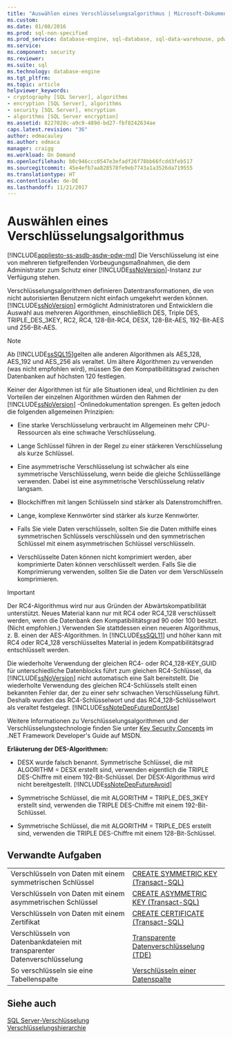 ```yaml
---
title: "Auswählen eines Verschlüsselungsalgorithmus | Microsoft-Dokumentation"
ms.custom: 
ms.date: 01/08/2016
ms.prod: sql-non-specified
ms.prod_service: database-engine, sql-database, sql-data-warehouse, pdw
ms.service: 
ms.component: security
ms.reviewer: 
ms.suite: sql
ms.technology: database-engine
ms.tgt_pltfrm: 
ms.topic: article
helpviewer_keywords:
- cryptography [SQL Server], algorithms
- encryption [SQL Server], algorithms
- security [SQL Server], encryption
- algorithms [SQL Server encryption]
ms.assetid: 8227028c-a9c9-489d-bd27-fbf8242634ae
caps.latest.revision: "36"
author: edmacauley
ms.author: edmaca
manager: craigg
ms.workload: On Demand
ms.openlocfilehash: b0c946ccc0547e3efadf26f78bb66fcdd3feb517
ms.sourcegitcommit: 45e4efb7aa828578fe9eb7743a1a3526da719555
ms.translationtype: HT
ms.contentlocale: de-DE
ms.lasthandoff: 11/21/2017
---
```

# <a name="choose-an-encryption-algorithm"></a>Auswählen eines Verschlüsselungsalgorithmus
[!INCLUDE[appliesto-ss-asdb-asdw-pdw-md](../../../includes/appliesto-ss-asdb-asdw-pdw-md.md)] Die Verschlüsselung ist eine von mehreren tiefgreifenden Vorbeugungsmaßnahmen, die dem Administrator zum Schutz einer [!INCLUDE[ssNoVersion](../../../includes/ssnoversion-md.md)]-Instanz zur Verfügung stehen.  
  
 Verschlüsselungsalgorithmen definieren Datentransformationen, die von nicht autorisierten Benutzern nicht einfach umgekehrt werden können. [!INCLUDE[ssNoVersion](../../../includes/ssnoversion-md.md)] ermöglicht Administratoren und Entwicklern die Auswahl aus mehreren Algorithmen, einschließlich DES, Triple DES, TRIPLE_DES_3KEY, RC2, RC4, 128-Bit-RC4, DESX, 128-Bit-AES, 192-Bit-AES und 256-Bit-AES.  
  
> [!NOTE]  
>  Ab [!INCLUDE[ssSQL15](../../../includes/sssql15-md.md)]gelten alle anderen Algorithmen als AES_128, AES_192 und AES_256 als veraltet. Um ältere Algorithmen zu verwenden (was nicht empfohlen wird), müssen Sie den Kompatibilitätsgrad zwischen Datenbanken auf höchsten 120 festlegen.  
  
 Keiner der Algorithmen ist für alle Situationen ideal, und Richtlinien zu den Vorteilen der einzelnen Algorithmen würden den Rahmen der [!INCLUDE[ssNoVersion](../../../includes/ssnoversion-md.md)] -Onlinedokumentation sprengen. Es gelten jedoch die folgenden allgemeinen Prinzipien:  
  
-   Eine starke Verschlüsselung verbraucht im Allgemeinen mehr CPU-Ressourcen als eine schwache Verschlüsselung.  
  
-   Lange Schlüssel führen in der Regel zu einer stärkeren Verschlüsselung als kurze Schlüssel.  
  
-   Eine asymmetrische Verschlüsselung ist schwächer als eine symmetrische Verschlüsselung, wenn beide die gleiche Schlüssellänge verwenden. Dabei ist eine asymmetrische Verschlüsselung relativ langsam.  
  
-   Blockchiffren mit langen Schlüsseln sind stärker als Datenstromchiffren.  
  
-   Lange, komplexe Kennwörter sind stärker als kurze Kennwörter.  
  
-   Falls Sie viele Daten verschlüsseln, sollten Sie die Daten mithilfe eines symmetrischen Schlüssels verschlüsseln und den symmetrischen Schlüssel mit einem asymmetrischen Schlüssel verschlüsseln.  
  
-   Verschlüsselte Daten können nicht komprimiert werden, aber komprimierte Daten können verschlüsselt werden. Falls Sie die Komprimierung verwenden, sollten Sie die Daten vor dem Verschlüsseln komprimieren.  
  
> [!IMPORTANT]  
>  Der RC4-Algorithmus wird nur aus Gründen der Abwärtskompatibilität unterstützt. Neues Material kann nur mit RC4 oder RC4_128 verschlüsselt werden, wenn die Datenbank den Kompatibilitätsgrad 90 oder 100 besitzt. (Nicht empfohlen.) Verwenden Sie stattdessen einen neueren Algorithmus, z. B. einen der AES-Algorithmen. In [!INCLUDE[ssSQL11](../../../includes/sssql11-md.md)] und höher kann mit RC4 oder RC4_128 verschlüsseltes Material in jedem Kompatibilitätsgrad entschlüsselt werden.  
>   
>  Die wiederholte Verwendung der gleichen RC4- oder RC4_128-KEY_GUID für unterschiedliche Datenblocks führt zum gleichen RC4-Schlüssel, da [!INCLUDE[ssNoVersion](../../../includes/ssnoversion-md.md)] nicht automatisch eine Salt bereitstellt. Die wiederholte Verwendung des gleichen RC4-Schlüssels stellt einen bekannten Fehler dar, der zu einer sehr schwachen Verschlüsselung führt. Deshalb wurden das RC4-Schlüsselwort und das RC4_128-Schlüsselwort als veraltet festgelegt. [!INCLUDE[ssNoteDepFutureDontUse](../../../includes/ssnotedepfuturedontuse-md.md)]  
  
 Weitere Informationen zu Verschlüsselungsalgorithmen und der Verschlüsselungstechnologie finden Sie unter [Key Security Concepts](http://go.microsoft.com/fwlink/?LinkId=62082) im .NET Framework Developer's Guide auf MSDN.  
  
 **Erläuterung der DES-Algorithmen:**  
  
-   DESX wurde falsch benannt. Symmetrische Schlüssel, die mit ALGORITHM = DESX erstellt sind, verwenden eigentlich die TRIPLE DES-Chiffre mit einem 192-Bit-Schlüssel. Der DESX-Algorithmus wird nicht bereitgestellt. [!INCLUDE[ssNoteDepFutureAvoid](../../../includes/ssnotedepfutureavoid-md.md)]  
  
-   Symmetrische Schlüssel, die mit ALGORITHM = TRIPLE_DES_3KEY erstellt sind, verwenden die TRIPLE DES-Chiffre mit einem 192-Bit-Schlüssel.  
  
-   Symmetrische Schlüssel, die mit ALGORITHM = TRIPLE_DES erstellt sind, verwenden die TRIPLE DES-Chiffre mit einem 128-Bit-Schlüssel.  
  
## <a name="related-tasks"></a>Verwandte Aufgaben  
  
|||  
|-|-|  
|Verschlüsseln von Daten mit einem symmetrischen Schlüssel|[CREATE SYMMETRIC KEY &#40;Transact-SQL&#41;](../../../t-sql/statements/create-symmetric-key-transact-sql.md)|  
|Verschlüsseln von Daten mit einem asymmetrischen Schlüssel|[CREATE ASYMMETRIC KEY &#40;Transact-SQL&#41;](../../../t-sql/statements/create-asymmetric-key-transact-sql.md)|  
|Verschlüsseln von Daten mit einem Zertifikat|[CREATE CERTIFICATE &#40;Transact-SQL&#41;](../../../t-sql/statements/create-certificate-transact-sql.md)|  
|Verschlüsseln von Datenbankdateien mit transparenter Datenverschlüsselung|[Transparente Datenverschlüsselung &#40;TDE&#41;](../../../relational-databases/security/encryption/transparent-data-encryption.md)|  
|So verschlüsseln sie eine Tabellenspalte|[Verschlüsseln einer Datenspalte](../../../relational-databases/security/encryption/encrypt-a-column-of-data.md)|  
  
## <a name="see-also"></a>Siehe auch  
 [SQL Server-Verschlüsselung](../../../relational-databases/security/encryption/sql-server-encryption.md)   
 [Verschlüsselungshierarchie](../../../relational-databases/security/encryption/encryption-hierarchy.md)  
  
  
